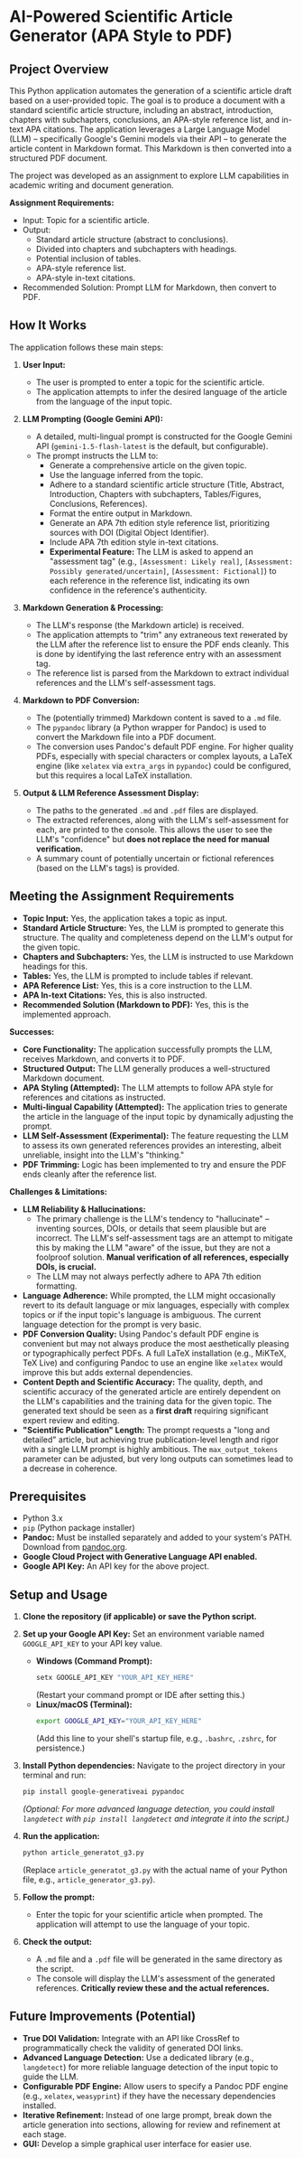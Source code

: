 # AI-Powered Scientific Article Generator (APA Style to PDF)

## Project Overview

This Python application automates the generation of a scientific article draft based on a user-provided topic. The goal is to produce a document with a standard scientific article structure, including an abstract, introduction, chapters with subchapters, conclusions, an APA-style reference list, and in-text APA citations. The application leverages a Large Language Model (LLM) – specifically Google's Gemini models via their API – to generate the article content in Markdown format. This Markdown is then converted into a structured PDF document.

The project was developed as an assignment to explore LLM capabilities in academic writing and document generation.

**Assignment Requirements:**
*   Input: Topic for a scientific article.
*   Output:
    *   Standard article structure (abstract to conclusions).
    *   Divided into chapters and subchapters with headings.
    *   Potential inclusion of tables.
    *   APA-style reference list.
    *   APA-style in-text citations.
*   Recommended Solution: Prompt LLM for Markdown, then convert to PDF.

## How It Works

The application follows these main steps:

1.  **User Input:**
    *   The user is prompted to enter a topic for the scientific article.
    *   The application attempts to infer the desired language of the article from the language of the input topic.

2.  **LLM Prompting (Google Gemini API):**
    *   A detailed, multi-lingual prompt is constructed for the Google Gemini API (`gemini-1.5-flash-latest` is the default, but configurable).
    *   The prompt instructs the LLM to:
        *   Generate a comprehensive article on the given topic.
        *   Use the language inferred from the topic.
        *   Adhere to a standard scientific article structure (Title, Abstract, Introduction, Chapters with subchapters, Tables/Figures, Conclusions, References).
        *   Format the entire output in Markdown.
        *   Generate an APA 7th edition style reference list, prioritizing sources with DOI (Digital Object Identifier).
        *   Include APA 7th edition style in-text citations.
        *   **Experimental Feature:** The LLM is asked to append an "assessment tag" (e.g., `[Assessment: Likely real]`, `[Assessment: Possibly generated/uncertain]`, `[Assessment: Fictional]`) to each reference in the reference list, indicating its own confidence in the reference's authenticity.

3.  **Markdown Generation & Processing:**
    *   The LLM's response (the Markdown article) is received.
    *   The application attempts to "trim" any extraneous text генerated by the LLM after the reference list to ensure the PDF ends cleanly. This is done by identifying the last reference entry with an assessment tag.
    *   The reference list is parsed from the Markdown to extract individual references and the LLM's self-assessment tags.

4.  **Markdown to PDF Conversion:**
    *   The (potentially trimmed) Markdown content is saved to a `.md` file.
    *   The `pypandoc` library (a Python wrapper for Pandoc) is used to convert the Markdown file into a PDF document.
    *   The conversion uses Pandoc's default PDF engine. For higher quality PDFs, especially with special characters or complex layouts, a LaTeX engine (like `xelatex` via `extra_args` in `pypandoc`) could be configured, but this requires a local LaTeX installation.

5.  **Output & LLM Reference Assessment Display:**
    *   The paths to the generated `.md` and `.pdf` files are displayed.
    *   The extracted references, along with the LLM's self-assessment for each, are printed to the console. This allows the user to see the LLM's "confidence" but **does not replace the need for manual verification.**
    *   A summary count of potentially uncertain or fictional references (based on the LLM's tags) is provided.

## Meeting the Assignment Requirements

*   **Topic Input:** Yes, the application takes a topic as input.
*   **Standard Article Structure:** Yes, the LLM is prompted to generate this structure. The quality and completeness depend on the LLM's output for the given topic.
*   **Chapters and Subchapters:** Yes, the LLM is instructed to use Markdown headings for this.
*   **Tables:** Yes, the LLM is prompted to include tables if relevant.
*   **APA Reference List:** Yes, this is a core instruction to the LLM.
*   **APA In-text Citations:** Yes, this is also instructed.
*   **Recommended Solution (Markdown to PDF):** Yes, this is the implemented approach.

**Successes:**

*   **Core Functionality:** The application successfully prompts the LLM, receives Markdown, and converts it to PDF.
*   **Structured Output:** The LLM generally produces a well-structured Markdown document.
*   **APA Styling (Attempted):** The LLM attempts to follow APA style for references and citations as instructed.
*   **Multi-lingual Capability (Attempted):** The application tries to generate the article in the language of the input topic by dynamically adjusting the prompt.
*   **LLM Self-Assessment (Experimental):** The feature requesting the LLM to assess its own generated references provides an interesting, albeit unreliable, insight into the LLM's "thinking."
*   **PDF Trimming:** Logic has been implemented to try and ensure the PDF ends cleanly after the reference list.

**Challenges & Limitations:**

*   **LLM Reliability & Hallucinations:**
    *   The primary challenge is the LLM's tendency to "hallucinate" – inventing sources, DOIs, or details that seem plausible but are incorrect. The LLM's self-assessment tags are an attempt to mitigate this by making the LLM "aware" of the issue, but they are not a foolproof solution. **Manual verification of all references, especially DOIs, is crucial.**
    *   The LLM may not always perfectly adhere to APA 7th edition formatting.
*   **Language Adherence:** While prompted, the LLM might occasionally revert to its default language or mix languages, especially with complex topics or if the input topic's language is ambiguous. The current language detection for the prompt is very basic.
*   **PDF Conversion Quality:** Using Pandoc's default PDF engine is convenient but may not always produce the most aesthetically pleasing or typographically perfect PDFs. A full LaTeX installation (e.g., MiKTeX, TeX Live) and configuring Pandoc to use an engine like `xelatex` would improve this but adds external dependencies.
*   **Content Depth and Scientific Accuracy:** The quality, depth, and scientific accuracy of the generated article are entirely dependent on the LLM's capabilities and the training data for the given topic. The generated text should be seen as a **first draft** requiring significant expert review and editing.
*   **"Scientific Publication" Length:** The prompt requests a "long and detailed" article, but achieving true publication-level length and rigor with a single LLM prompt is highly ambitious. The `max_output_tokens` parameter can be adjusted, but very long outputs can sometimes lead to a decrease in coherence.

## Prerequisites

*   Python 3.x
*   `pip` (Python package installer)
*   **Pandoc:** Must be installed separately and added to your system's PATH. Download from [pandoc.org](https://pandoc.org/installing.html).
*   **Google Cloud Project with Generative Language API enabled.**
*   **Google API Key:** An API key for the above project.

## Setup and Usage

1.  **Clone the repository (if applicable) or save the Python script.**

2.  **Set up your Google API Key:**
    Set an environment variable named `GOOGLE_API_KEY` to your API key value.
    *   **Windows (Command Prompt):**
        ```bash
        setx GOOGLE_API_KEY "YOUR_API_KEY_HERE"
        ```
        (Restart your command prompt or IDE after setting this.)
    *   **Linux/macOS (Terminal):**
        ```bash
        export GOOGLE_API_KEY="YOUR_API_KEY_HERE"
        ```
        (Add this line to your shell's startup file, e.g., `.bashrc`, `.zshrc`, for persistence.)

3.  **Install Python dependencies:**
    Navigate to the project directory in your terminal and run:
    ```bash
    pip install google-generativeai pypandoc
    ```
    *(Optional: For more advanced language detection, you could install `langdetect` with `pip install langdetect` and integrate it into the script.)*

4.  **Run the application:**
    ```bash
    python article_generatot_g3.py
    ```
    (Replace `article_generatot_g3.py` with the actual name of your Python file, e.g., `article_generator_g3.py`).

5.  **Follow the prompt:**
    *   Enter the topic for your scientific article when prompted. The application will attempt to use the language of your topic.

6.  **Check the output:**
    *   A `.md` file and a `.pdf` file will be generated in the same directory as the script.
    *   The console will display the LLM's assessment of the generated references. **Critically review these and the actual references.**

## Future Improvements (Potential)

*   **True DOI Validation:** Integrate with an API like CrossRef to programmatically check the validity of generated DOI links.
*   **Advanced Language Detection:** Use a dedicated library (e.g., `langdetect`) for more reliable language detection of the input topic to guide the LLM.
*   **Configurable PDF Engine:** Allow users to specify a Pandoc PDF engine (e.g., `xelatex`, `weasyprint`) if they have the necessary dependencies installed.
*   **Iterative Refinement:** Instead of one large prompt, break down the article generation into sections, allowing for review and refinement at each stage.
*   **GUI:** Develop a simple graphical user interface for easier use.